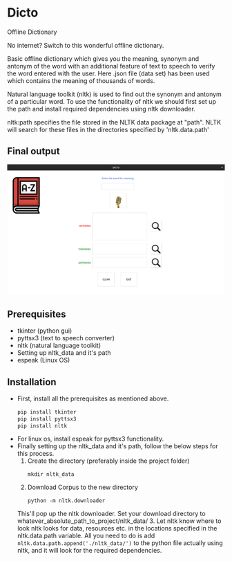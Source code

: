 # Dicto

Offline Dictionary

No internet? Switch to this wonderful offline dictionary.

Basic offline dictionary which gives you the meaning, synonym and antonym of the word with an additional feature of text to speech to verify the word entered with the user. Here .json file (data set) has been used which contains the meaning of thousands of words.

Natural language toolkit (nltk) is used to find out the synonym and antonym of a particular word. To use the functionality of nltk we should first set up the path and install required dependencies using nltk downloader.

nltk:path specifies the file stored in the NLTK data package at "path". NLTK will search for these files in the directories specified by 'nltk.data.path'

## Final output

![Screenshot of the final output of offline dictionary](./dictionary/demo.png)

## Prerequisites 

- tkinter (python gui) 
- pyttsx3 (text to speech converter)
- nltk (natural language toolkit)
- Setting up nltk_data and it's path
- espeak (Linux OS)

## Installation

- First, install all the prerequisites as mentioned above.
    ```
    pip install tkinter
    pip install pyttsx3
    pip install nltk
    ```
- For linux os, install espeak for pyttsx3 functionality.
- Finally setting up the nltk_data and it's path, follow the below steps for this process.
    1. Create the directory (preferably inside the project folder)
        ```
        mkdir nltk_data
        ```
    2. Download Corpus to the new directory
        ```
        python -m nltk.downloader
        ```
    This'll pop up the nltk downloader. Set your download directory to whatever_absolute_path_to_project/nltk_data/
    3. Let nltk know where to look
        nltk looks for data, resources etc. in the locations specified in the nltk.data.path variable. All you need to do is add
        ```
        nltk.data.path.append('./nltk_data/')
        ```
        to the python file actually using nltk, and it will look for the required dependencies.

